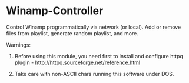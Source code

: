# Winamp-Controller

Control Winamp programmatically via network (or local). Add or remove files from playlist, generate random playlist, and more.

Warnings:

1. Before using this module, you need first to install and configure httpq plugin - http://httpq.sourceforge.net/reference.html

2. Take care with non-ASCII chars running this software under DOS.